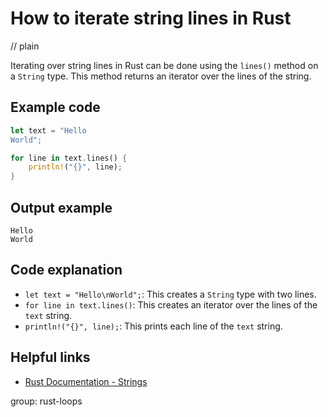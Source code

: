# How to iterate string lines in Rust
// plain

Iterating over string lines in Rust can be done using the `lines()` method on a `String` type. This method returns an iterator over the lines of the string.

## Example code

```rust
let text = "Hello
World";

for line in text.lines() {
    println!("{}", line);
}
```

## Output example

```
Hello
World
```

## Code explanation

- `let text = "Hello\nWorld";`: This creates a `String` type with two lines.
- `for line in text.lines()`: This creates an iterator over the lines of the `text` string.
- `println!("{}", line);`: This prints each line of the `text` string.

## Helpful links
- [Rust Documentation - Strings](https://doc.rust-lang.org/std/string/struct.String.html)

group: rust-loops